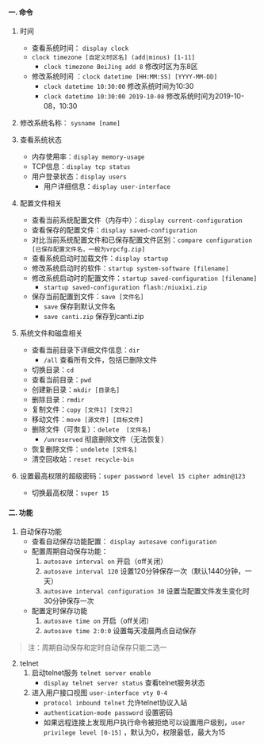 #### 一. 命令
1. 时间
	- 查看系统时间： `display clock` 
	- `clock timezone [自定义时区名] (add|minus) [1-11]` 
		- `clock timezone BeiJing add 8` 修改时区为东8区
	- 修改系统时间 ：`clock datetime [HH:MM:SS] [YYYY-MM-DD]` 
		- `clock datetime 10:30:00` 修改系统时间为10:30
		- `clock datetime 10:30:00 2019-10-08` 修改系统时间为2019-10-08，10:30

2. 修改系统名称： `sysname [name]`

3. 查看系统状态
	- 内存使用率：`display memory-usage` 
	- TCP信息：`display tcp status`
	- 用户登录状态：`display users`
		- 用户详细信息：`display user-interface`

5. 配置文件相关
	- 查看当前系统配置文件（内存中）：`display current-configuration`
	- 查看保存的配置文件：`display saved-configuration `
	- 对比当前系统配置文件和已保存配置文件区别：`compare configuration [已保存配置文件名，一般为vrpcfg.zip]` 
	- 查看系统启动时加载文件：`display startup`
	- 修改系统启动时的软件：`startup system-software [filename]`
	- 修改系统启动时的配置文件：`startup saved-configuration [filename]` 
		- `startup saved-configuration flash:/niuxixi.zip`
	- 保存当前配置到文件：`save [文件名]` 
		- `save` 保存到默认文件名
		- `save canti.zip` 保存到canti.zip
	
5. 系统文件和磁盘相关
	- 查看当前目录下详细文件信息：`dir`
		- `/all` 查看所有文件，包括已删除文件
	- 切换目录：`cd`
	- 查看当前目录：`pwd`
	- 创建新目录：`mkdir [目录名]`
	- 删除目录：`rmdir`
	- 复制文件：`copy [文件1] [文件2]`
	- 移动文件：`move [源文件] [目标文件]`
	- 删除文件（可恢复）：`delete  [文件名]`
		- `/unreserved` 彻底删除文件（无法恢复）
	- 恢复删除文件：`undelete [文件名]`
	- 清空回收站：`reset recycle-bin`

6. 设置最高权限的超级密码：`super password level 15 cipher admin@123`
	- 切换最高权限：`super 15`

#### 二. 功能
1. 自动保存功能
	- 查看自动保存功能配置： `display autosave configuration` 
	- 配置周期自动保存功能：
		1. `autosave interval on` 开启（off关闭）
		2. `autosave interval 120` 设置120分钟保存一次（默认1440分钟，一天）
		3. `autosave interval configuration 30` 设置当配置文件发生变化时30分钟保存一次 
	- 配置定时保存功能
		1. `autosave time on` 开启（off关闭）
		2. `autosave time 2:0:0` 设置每天凌晨两点自动保存
>注：周期自动保存和定时自动保存只能二选一

2. telnet
	1. 启动telnet服务 `telnet server enable` 
		- `display telnet server status` 查看telnet服务状态
	2. 进入用户接口视图 `user-interface vty 0-4`
		- `protocol inbound telnet`  允许telnet协议入站
		- `authentication-mode password` 设置密码
		- 如果远程连接上发现用户执行命令被拒绝可以设置用户级别，`user privilege level [0-15]` ，默认为0，权限最低，最大为15
